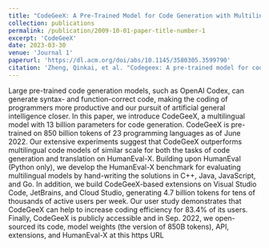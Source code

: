 ```yaml
---
title: "CodeGeeX: A Pre-Trained Model for Code Generation with Multilingual Evaluations on HumanEval-X"
collection: publications
permalink: /publication/2009-10-01-paper-title-number-1
excerpt: 'CodeGeeX'
date: 2023-03-30
venue: 'Journal 1'
paperurl: 'https://dl.acm.org/doi/abs/10.1145/3580305.3599790'
citation: 'Zheng, Qinkai, et al. "Codegeex: A pre-trained model for code generation with multilingual benchmarking on humaneval-x." Proceedings of the 29th ACM SIGKDD Conference on Knowledge Discovery and Data Mining. 2023.'
---
```


Large pre-trained code generation models, such as OpenAI Codex, can generate syntax- and function-correct code, making the coding of programmers more productive and our pursuit of artificial general intelligence closer. In this paper, we introduce CodeGeeX, a multilingual model with 13 billion parameters for code generation. CodeGeeX is pre-trained on 850 billion tokens of 23 programming languages as of June 2022. Our extensive experiments suggest that CodeGeeX outperforms multilingual code models of similar scale for both the tasks of code generation and translation on HumanEval-X. Building upon HumanEval (Python only), we develop the HumanEval-X benchmark for evaluating multilingual models by hand-writing the solutions in C++, Java, JavaScript, and Go. In addition, we build CodeGeeX-based extensions on Visual Studio Code, JetBrains, and Cloud Studio, generating 4.7 billion tokens for tens of thousands of active users per week. Our user study demonstrates that CodeGeeX can help to increase coding efficiency for 83.4% of its users. Finally, CodeGeeX is publicly accessible and in Sep. 2022, we open-sourced its code, model weights (the version of 850B tokens), API, extensions, and HumanEval-X at this https URL
